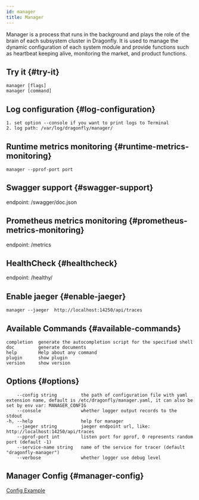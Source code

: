 ```yaml
---
id: manager
title: Manager
---
```


Manager is a process that runs in the background
and plays the role of the brain of each subsystem cluster in Dragonfly.
It is used to manage the dynamic
configuration of each system module and provide functions
such as heartbeat keeping alive, monitoring the market, and product functions.

## Try it {#try-it}

```text
manager [flags]
manager [command]
```

## Log configuration {#log-configuration}

```text
1. set option --console if you want to print logs to Terminal
2. log path: /var/log/dragonfly/manager/
```

## Runtime metrics monitoring {#runtime-metrics-monitoring}

```text
manager --pprof-port port
```

## Swagger support {#swagger-support}

endpoint: /swagger/doc.json

## Prometheus metrics monitoring {#prometheus-metrics-monitoring}

endpoint: /metrics

## HealthCheck {#healthcheck}

endpoint: /healthy/

## Enable jaeger {#enable-jaeger}

```text
manager --jaeger  http://localhost:14250/api/traces
```

## Available Commands {#available-commands}

```text
completion  generate the autocompletion script for the specified shell
doc         generate documents
help        Help about any command
plugin      show plugin
version     show version
```

## Options {#options}

<!-- markdownlint-disable -->

```text
    --config string         the path of configuration file with yaml extension name, default is /etc/dragonfly/manager.yaml, it can also be set by env var: MANAGER_CONFIG
    --console               whether logger output records to the stdout
-h, --help                  help for manager
    --jaeger string         jaeger endpoint url, like: http://localhost:14250/api/traces
    --pprof-port int        listen port for pprof, 0 represents random port (default -1)
    --service-name string   name of the service for tracer (default "dragonfly-manager")
    --verbose               whether logger use debug level
```

<!-- markdownlint-restore -->

## Manager Config {#manager-config}

[Config Example](../configuration/manager.md)
